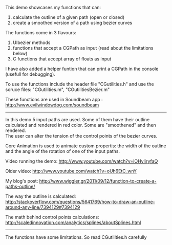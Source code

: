 This demo showcases my functions that can:  
 1. calculate the outline of a given path (open or closed)  
 2. create a smoothed version of a path using bezier curves  
 

The functions come in 3 flavours: 
 1. UIbezier methods  
 2. functions that accept a CGPath as input (read about the limitations below)  
 3. C functions that accept array of floats as input  

I have also added a helper funtion that can print a CGPath in the console (usefull for debugging).

To use the functions include the header file "CGutilities.h" and use the soruce files: "CGutilities.m", "CGutilitiesBezier.m"

These functions are used in Soundbeam app : http://www.evilwindowdog.com/soundbeam

***

In this demo 5 input paths are used. Some of them have their outline calculated and rendered in red color. Some are "smoothened" and then rendered.  
The user can alter the tension of the control points of the bezier curves.

Core Animation is used to animate custom propertis: the width of the outline and the angle of the rotation of one of the input paths.


Video running the demo: http://www.youtube.com/watch?v=iOHvIiryfaQ

Older video: http://www.youtube.com/watch?v=oUh6EtC_wnY

My blog's post: http://www.wiggler.gr/2011/09/12/function-to-create-a-paths-outline/

The way the outline is calculated: http://stackoverflow.com/questions/5641769/how-to-draw-an-outline-around-any-line/7394129#7394129

The math behind control points calculations: http://scaledinnovation.com/analytics/splines/aboutSplines.html

***
The functions have some limitations. So read CGutilities.h carefully
